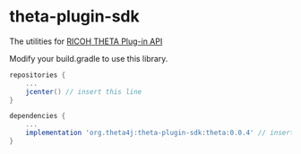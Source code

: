 # theta-plugin-sdk

The utilities for [RICOH THETA Plug-in API](https://api.ricoh/docs/theta-plugin/)

Modify your build.gradle to use this library.

```groovy
repositories {
    ...
    jcenter() // insert this line
}

dependencies {
    ...
    implementation 'org.theta4j:theta-plugin-sdk:theta:0.0.4' // insert this line
}
```
